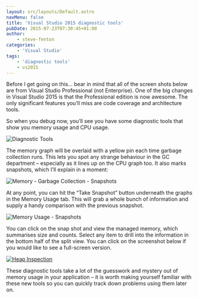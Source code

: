 ```yaml
---
layout: src/layouts/Default.astro
navMenu: false
title: 'Visual Studio 2015 diagnostic tools'
pubDate: 2015-07-23T07:30:45+01:00
author:
    - steve-fenton
categories:
    - 'Visual Studio'
tags:
    - 'diagnostic tools'
    - vs2015
---
```


Before I get going on this… bear in mind that all of the screen shots below are from Visual Studio Professional (not Enterprise). One of the big changes in Visual Studio 2015 is that the Professional edition is now awesome. The only significant features you’ll miss are code coverage and architecture tools.

So when you debug now, you’ll see you have some diagnostic tools that show you memory usage and CPU usage.

![Diagnostic Tools](https://www.stevefenton.co.uk/wp-content/uploads/2015/07/diagnostic-tools.png)

The memory graph will be overlaid with a yellow pin each time garbage collection runs. This lets you spot any strange behaviour in the GC department – especially as it lines up on the CPU graph too. It also marks snapshots, which I’ll explain in a moment:

![Memory - Garbage Collection - Snapshots](https://www.stevefenton.co.uk/wp-content/uploads/2015/07/memory-garbage-collection-and-snapshots.png)

At any point, you can hit the “Take Snapshot” button underneath the graphs in the Memory Usage tab. This will grab a whole bunch of information and supply a handy comparison with the previous snapshot.

![Memory Usage - Snapshots](https://www.stevefenton.co.uk/wp-content/uploads/2015/07/memory-usage-snapshots.png)

You can click on the snap shot and view the managed memory, which summarises size and counts. Select any item to drill into the information in the bottom half of the split view. You can click on the screenshot below if you would like to see a full-screen version.

[![Heap Inspection](https://www.stevefenton.co.uk/wp-content/uploads/2015/07/heap-inspection-1024x353.png)](https://www.stevefenton.co.uk/wp-content/uploads/2015/07/heap-inspection.png)

These diagnostic tools take a lot of the guesswork and mystery out of memory usage in your application – it is worth making yourself familiar with these new tools so you can quickly track down problems using them later on.